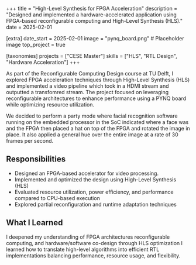+++
title = "High-Level Synthesis for FPGA Acceleration"
description = "Designed and implemented a hardware-accelerated application using FPGA-based reconfigurable computing and High-Level Synthesis (HLS)."
date = 2025-02-01

[extra]
date_start = 2025-02-01
image = "pynq_board.png" # Placeholder image
top_project = true

[taxonomies]
projects = ["CESE Master"]
skills = ["HLS", "RTL Design", "Hardware Acceleration"]
+++

As part of the Reconfigurable Computing Design course at TU Delft, I explored FPGA acceleration techniques through High-Level Synthesis (HLS) and implemented a video pipeline which took in a HDMI stream and outputted a transfomred stream. The project focused on leveraging reconfigurable architectures to enhance performance  using a PYNQ board while optimizing resource utilization.


We decided to perform a party mode where facial recognition software running on the embedded processor in the SoC  indicated where a face was and the FPGA then placed a hat on top of the FPGA and rotated the image in place. It also applied a general hue over the entire image at a rate of 30 frames per second.



## Responsibilities
- Designed an FPGA-based accelerator for  video processing.
- Implemented and optimized the design using High-Level Synthesis (HLS)
- Evaluated resource utilization, power efficiency, and performance compared to CPU-based execution
- Explored partial reconfiguration and runtime adaptation techniques

## What I Learned
I deepened my understanding of FPGA architectures reconfigurable computing, and hardware/software co-design through HLS optimization I learned how to translate high-level algorithms into efficient RTL implementations balancing performance, resource usage, and flexibility.
